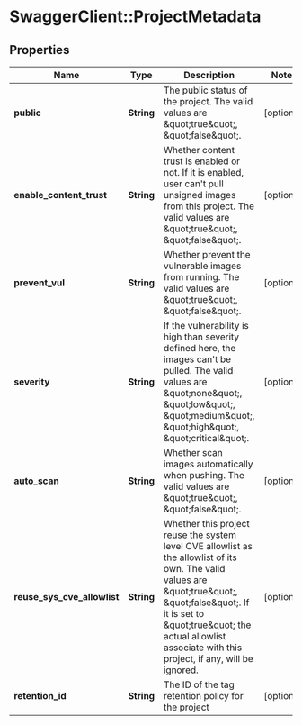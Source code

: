 # SwaggerClient::ProjectMetadata

## Properties
Name | Type | Description | Notes
------------ | ------------- | ------------- | -------------
**public** | **String** | The public status of the project. The valid values are \&quot;true\&quot;, \&quot;false\&quot;. | [optional] 
**enable_content_trust** | **String** | Whether content trust is enabled or not. If it is enabled, user can&#39;t pull unsigned images from this project. The valid values are \&quot;true\&quot;, \&quot;false\&quot;. | [optional] 
**prevent_vul** | **String** | Whether prevent the vulnerable images from running. The valid values are \&quot;true\&quot;, \&quot;false\&quot;. | [optional] 
**severity** | **String** | If the vulnerability is high than severity defined here, the images can&#39;t be pulled. The valid values are \&quot;none\&quot;, \&quot;low\&quot;, \&quot;medium\&quot;, \&quot;high\&quot;, \&quot;critical\&quot;. | [optional] 
**auto_scan** | **String** | Whether scan images automatically when pushing. The valid values are \&quot;true\&quot;, \&quot;false\&quot;. | [optional] 
**reuse_sys_cve_allowlist** | **String** | Whether this project reuse the system level CVE allowlist as the allowlist of its own.  The valid values are \&quot;true\&quot;, \&quot;false\&quot;. If it is set to \&quot;true\&quot; the actual allowlist associate with this project, if any, will be ignored. | [optional] 
**retention_id** | **String** | The ID of the tag retention policy for the project | [optional] 


